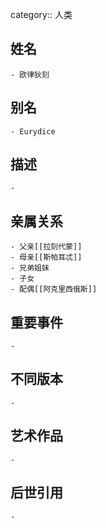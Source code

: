 category:: 人类
## 姓名
	- 欧律狄刻
## 别名
	- Eurydice
## 描述
	-
## 亲属关系
	- 父亲[[拉刻代蒙]]
	- 母亲[[斯帕耳忒]]
	- 兄弟姐妹
	- 子女
	- 配偶[[阿克里西俄斯]]
## 重要事件
	-
## 不同版本
	-
## 艺术作品
	-
## 后世引用
	-
